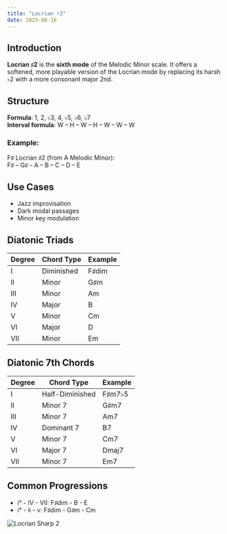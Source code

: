 ```yaml
---
title: "Locrian ♯2"
date: 2025-06-16
---
```


## Introduction

**Locrian ♯2** is the **sixth mode** of the Melodic Minor scale. It offers a softened, more playable version of the Locrian mode by replacing its harsh ♭2 with a more consonant major 2nd.

## Structure

**Formula**: 1, 2, ♭3, 4, ♭5, ♭6, ♭7  
**Interval formula**: W – H – W – H – W – W – W

### Example:

F♯ Locrian ♯2 (from A Melodic Minor):  
F♯ – G♯ – A – B – C – D – E

## Use Cases

- Jazz improvisation  
- Dark modal passages  
- Minor key modulation

## Diatonic Triads

| Degree | Chord Type | Example |
|--------|------------|---------|
| I      | Diminished | F♯dim   |
| II     | Minor      | G♯m     |
| III    | Minor      | Am      |
| IV     | Major      | B       |
| V      | Minor      | Cm      |
| VI     | Major      | D       |
| VII    | Minor      | Em      |

## Diatonic 7th Chords

| Degree | Chord Type        | Example     |
|--------|-------------------|-------------|
| I      | Half-Diminished   | F♯m7♭5      |
| II     | Minor 7           | G♯m7        |
| III    | Minor 7           | Am7         |
| IV     | Dominant 7        | B7          |
| V      | Minor 7           | Cm7         |
| VI     | Major 7           | Dmaj7       |
| VII    | Minor 7           | Em7         |

## Common Progressions

- i° - IV - VII: F♯dim - B - E  
- i° - ii - v: F♯dim - G♯m - Cm

![Locrian Sharp 2](/images/locrian-sharp2.png)
